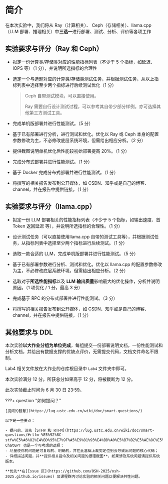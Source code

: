 # 简介

在本次实验中，我们将从 Ray（计算相关）、 Ceph（存储相关）、llama.cpp（LLM 部署、推理相关）中**三选一**进行部署、测试、分析、评价等各项工作

## 实验要求与评分（Ray 和 Ceph）

- 拟定一份计算类/存储类对应的性能指标列表（不少于 5 个指标，如延迟、IOPS 等）（1 分），并说明所选指标的合理性

- 选定一个与选题对应的计算类/存储类测试任务，并根据测试任务，从以上指标列表中选择至少两个指标进行后续测试优化（1 分）

  > Ceph 自带测试模块，可以直接使用。
  >
  > Ray 需要自行设计测试过程，可以参考其自带少部分样例。亦可选择其他第三方测试工具。

- 完成单机版部署并进行性能测试。（5 分）

- 基于已有部署进行分析，进行测试和优化。优化以 Ray 或 Ceph 本身的配置参数修改为主，不必修改底层系统环境，但需给出相应分析。（2 分）

- 提供截图说明单机优化后性能较初始部署提高 20%。（1 分）

- 完成分布式部署并进行性能测试。（1 分）

- 基于 Docker 完成分布式部署并进行性能测试。（1 分）

- 将撰写的相关报告发布到公开媒体，如 CSDN、知乎或是自己的博客、channel，并在报告中提供链接。（1 分）

## 实验要求与评分（llama.cpp）

- 拟定一份 LLM 部署相关的性能指标列表（不少于 5 个指标，如输出速度、首 Token 返回延迟 等），并说明所选指标的合理性。（1 分）

- 设计测试任务（可以直接使用llama.cpp 自带的测试工具等），并根据测试任务，从指标列表中选择至少两个指标进行后续测试。（1 分）

- 选取一款合适的 LLM，完成单机版部署并进行性能测试。（5 分）

- 基于已有部署参数进行分析、测试和优化。优化以 llama.cpp 的配置参数修改为主，不必修改底层系统环境，但需给出相应分析。（2 分）

- 选取对于**所选性能指标**以及 **LLM 输出质量**影响最大的优化操作，分析并说明原因。（1 项优化 / 1 分，最高 3 分）

- 完成基于 RPC 的分布式部署并进行性能测试。（3 分）

- 将撰写的相关报告发布到公开媒体，如 CSDN、知乎或是自己的博客、channel，并在报告中提供链接。（1 分）

## 其他要求与 DDL

本次实验**以大作业分组为单位完成**，每组提交一份部署说明文档，一份性能测试和分析文档，并给出有数据支撑的优缺点评价，无需提交代码，文档文件命名不限制。

Lab4 相关文件放在大作业的仓库根目录中 `Lab4` 文件夹中即可。

本次实验满分 12 分。所获总分如果高于 12 分，将被截断为 12 分。

此次实验截止时间为 6 月 30 日 23:59。

???+ question "如何提问？"

    [提问的智慧](https://lug.ustc.edu.cn/wiki/doc/smart-questions/)
    
    以下是一些要点：
    
    - 提问前，请先 [STFW 和 RTFM](https://lug.ustc.edu.cn/wiki/doc/smart-questions/#rtfm-%E5%92%8C-stfw%E5%A6%82%E4%BD%95%E7%9F%A5%E9%81%93%E4%BD%A0%E5%B7%B2%E5%AE%8C%E5%85%A8%E6%90%9E%E7%A0%B8%E4%BA%86)，ChatGPT 也是一个可考虑的选择；
    - 尽量使你的问题是可复现的、明确的，并在此基础上裁剪定位到会导致出问题的核心代码；
    - 详细描述问题，并**提供相关指令及相关问题的报错截图**，如果涉及系统问题请提供系统版本。
    
    **优先**在[Issue 区](https://github.com/OSH-2025/osh-2025.github.io/issues) 及课程群内讨论实验的相关问题以便解决共性问题。